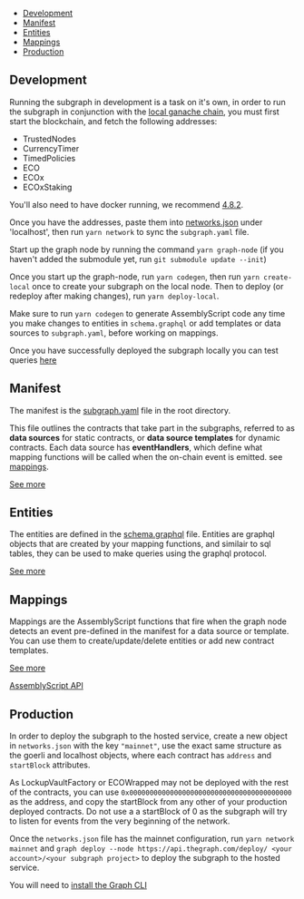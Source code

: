 - [Development](#development)
- [Manifest](#manifest)
- [Entities](#entities)
- [Mappings](#mappings)
- [Production](#production)

## Development

Running the subgraph in development is a task on it's own, in order to run the subgraph in conjunction with the [local ganache chain](https://github.com/eco/currency), you must first start the blockchain, and fetch the following addresses:

- TrustedNodes
- CurrencyTimer
- TimedPolicies
- ECO
- ECOx
- ECOxStaking

You'll also need to have docker running, we recommend [4.8.2](https://docs.docker.com/desktop/release-notes/#docker-desktop-482). 

Once you have the addresses, paste them into [networks.json](./networks.json) under 'localhost', then run `yarn network` to sync the `subgraph.yaml` file.

Start up the graph node by running the command `yarn graph-node` (if you haven't added the submodule yet, run `git submodule update --init`)

Once you start up the graph-node, run  `yarn codegen`, then run `yarn create-local` once to create your subgraph on the local node. Then to deploy (or redeploy after making changes), run `yarn deploy-local`.

Make sure to run `yarn codegen` to generate AssemblyScript code any time you make changes to entities in `schema.graphql` or add templates or data sources to `subgraph.yaml`, before working on mappings.

Once you have successfully deployed the subgraph locally you can test queries [here](http://localhost:8000/subgraphs/name/paged1/Policy/graphql)


## Manifest

The manifest is the [subgraph.yaml](./subgraph.yaml) file in the root directory.

This file outlines the contracts that take part in the subgraphs, referred to as **data sources** for static contracts, or **data source templates** for dynamic contracts. Each data source has **eventHandlers**, which define what mapping functions will be called when the on-chain event is emitted. see [mappings](#mappings).

[See more](https://thegraph.com/docs/en/developer/create-subgraph-hosted/#the-subgraph-manifest)

## Entities

The entities are defined in the [schema.graphql](./schema.graphql) file. Entities are graphql objects that are created by your mapping functions, and similair to sql tables, they can be used to make queries using the graphql protocol.

[See more](https://thegraph.com/docs/en/developer/create-subgraph-hosted/#defining-entities)

## Mappings

Mappings are the AssemblyScript functions that fire when the graph node detects an event pre-defined in the manifest for a data source or template. You can use them to create/update/delete entities or add new contract templates.

[See more](https://thegraph.com/docs/en/developer/create-subgraph-hosted/#writing-mappings)

[AssemblyScript API](https://thegraph.com/docs/en/developer/assemblyscript-api/)


## Production

In order to deploy the subgraph to the hosted service, create a new object in `networks.json` with the key `"mainnet"`, use the exact same structure as the goerli and localhost objects, where each contract has `address` and `startBlock` attributes.

As LockupVaultFactory or ECOWrapped may not be deployed with the rest of the contracts, you can use `0x0000000000000000000000000000000000000000` as the address, and copy the startBlock from any other of your production deployed contracts. Do not use a a startBlock of 0 as the subgraph will try to listen for events from the very beginning of the network.

Once the `networks.json` file has the mainnet configuration, run `yarn network mainnet` and `graph deploy --node https://api.thegraph.com/deploy/ <your account>/<your subgraph project>` to deploy the subgraph to the hosted service.

You will need to [install the Graph CLI](https://thegraph.com/docs/en/cookbook/quick-start/#1-install-the-graph-cli)